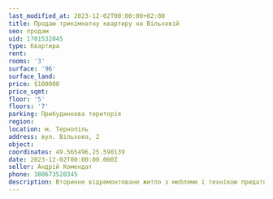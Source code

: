 ```yaml
---
last_modified_at: 2023-12-02T00:00:00+02:00
title: Продаю трикімнатну квартиру на Вільховій
seo: продам
uid: 1701532045
type: Квартира
rent:
rooms: '3'
surface: '96'
surface_land:
price: $100000
price_sqmt:
floor: '5'
floors: '7'
parking: Прибудинкова територія
region:
location: м. Тернопіль
address: вул. Вільхова, 2
object:
coordinates: 49.565496,25.590139
date: 2023-12-02T00:00:00.000Z
seller: Андрій Комендат
phone: 380673520345
description: Вторинне відремонтоване житло з меблями і технікою придатне для проживання
---
```


